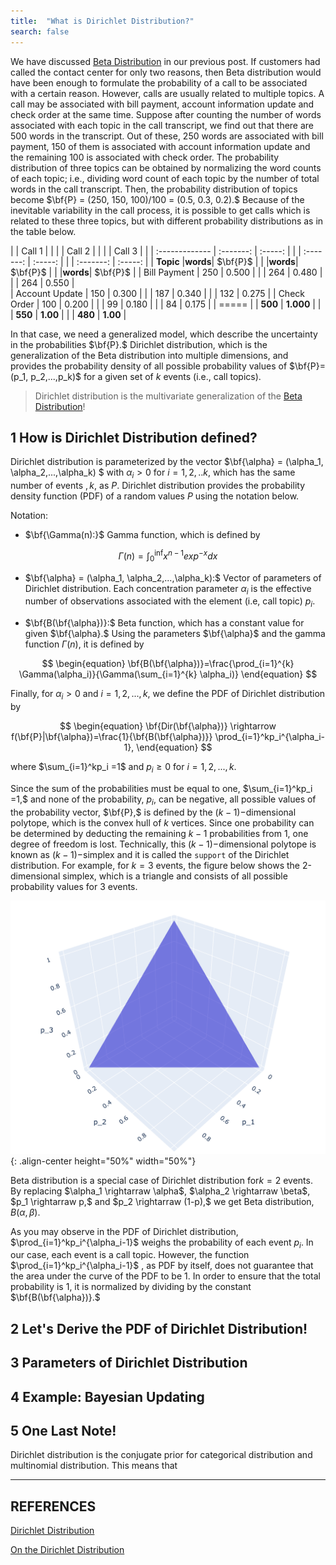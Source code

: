 ```yaml
---
title:  "What is Dirichlet Distribution?"
search: false
---
```


We have discussed [Beta Distribution](https://elifilkegokce.github.io/beta-distribution/)
in our previous post. If customers had called the contact center for only two
reasons, then Beta distribution would have been enough to formulate the
probability of a call to be associated with a certain reason. However, calls
are usually related to multiple topics. A call may be associated with
bill payment, account information update and check order at the same time. 
Suppose after counting the number of words associated with each topic 
in the call transcript, we find out that there are 500 words in the 
transcript. Out of these, 250 words are associated with bill payment, 150
of them is associated with account information update and the remaining 
100 is associated with check order. The probability distribution of three 
topics can be obtained by normalizing the word counts of each topic; 
i.e., dividing word count of each topic by the number of total words in the
call transcript. Then, the probability distribution of topics
become $\bf{P} = (250, 150, 100)/100 = (0.5, 0.3, 0.2).$ Because of the inevitable
variability in the call process, it is possible to get calls which is 
related to these three topics, but with different probability distributions
as in the table below.

|                |   Call 1  |         | | |   Call 2  |         | | |   Call 3  |         |
| :------------- | :-------: | :-----: | | | :-------: | :-----: | | | :-------: | :-----: |
| **Topic**      |**words**|  $\bf{P}$ | | |**words**|  $\bf{P}$ | | |**words**|  $\bf{P}$ |
| Bill Payment   |   250   |   0.500   | | |   264   |   0.480   | | |   264   |   0.550   |  
| Account Update |   150   |   0.300   | | |   187   |   0.340   | | |   132   |   0.275   |
| Check Order    |   100   |   0.200   | | |    99   |   0.180   | | |    84   |   0.175   |
| =====
|                | **500** | **1.000** | | | **550** | **1.00**  | | | **480** | **1.00**  |

In that case, we need a generalized model, which describe the uncertainty in 
the probabilities $\bf{P}.$ Dirichlet distribution, which is the generalization of
the Beta distribution into multiple dimensions, and provides the probability 
density of all possible probability values of $\bf{P}=(p_1, p_2,...,p_k)$ for 
a given set of $k$ events (i.e., call topics). 

> Dirichlet distribution is the multivariate generalization of the 
>[Beta Distribution](https://elifilkegokce.github.io/beta-distribution/)!

 
## 1 How is Dirichlet Distribution defined?

Dirichlet distribution is parameterized by the vector $\bf{\alpha} = 
(\alpha_1, \alpha_2,...,\alpha_k) $ with $\alpha_i >0$ for $i=1,2, ..k$, 
which has the same number of events $, k,$ as $P.$ Dirichlet
distribution provides the probability density function (PDF) of a random 
values $P$ using the notation below.

Notation:

* $\bf{\Gamma(n):}$ Gamma function, which is defined by
 
$$
\begin{equation}
\Gamma(n) = \int_{0}^{\inf} x^{n-1} exp^{-x} dx
\end{equation}
$$

* $\bf{\alpha} = (\alpha_1, \alpha_2,...,\alpha_k):$ Vector of parameters of 
Dirichlet distribution. Each concentration parameter $\alpha_i$ is the 
effective number of observations associated with the element (i.e, call 
topic) $p_i.$

* $\bf{B(\bf{\alpha})}:$ Beta function, which has a constant value for given
$\bf{\alpha}.$ Using the parameters $\bf{\alpha}$ and the gamma function 
$\Gamma(n)$, it is defined by

$$
\begin{equation}
\bf{B(\bf{\alpha})}=\frac{\prod_{i=1}^{k} \Gamma(\alpha_i)}{\Gamma(\sum_{i=1}^{k} \alpha_i)}
\end{equation}
$$

Finally, for $\alpha_i>0$ and $i=1,2,...,k,$ we define the PDF of Dirichlet 
distribution by 

$$
\begin{equation}
\bf{Dir(\bf{\alpha})} \rightarrow f(\bf{P}|\bf{\alpha})=\frac{1}{\bf{B(\bf{\alpha})}} \prod_{i=1}^kp_i^{\alpha_i-1},
\end{equation}
$$

where $\sum_{i=1}^kp_i =1$ and $p_i \ge 0$ for $i=1,2,...,k.$

Since the sum of the probabilities must be equal to one, 
$\sum_{i=1}^kp_i =1,$ and none of the probability, $p_i,$ can be negative,
all possible values of the probability vector, $\bf{P},$ is defined by the 
$(k-1)-$dimensional polytope, which is the convex hull of $k$ vertices. Since
one probability can be determined by deducting the remaining $k-1$ 
probabilities from 1, one degree of freedom is lost. Technically, this
$(k-1)-$dimensional polytope is known as $(k-1)-$simplex and it is called 
the `support` of the Dirichlet distribution. For example, for $k=3$ events, 
the figure below shows the 2-dimensional simplex, which is a triangle and 
consists of all possible probability values for 3 events.     

![](/images/dirichlet-distribution/2Simplex.png){: .align-center height="50%" width="50%"}

Beta distribution is a special case of Dirichlet distribution for$k=2$ 
events. By replacing $\alpha_1 \rightarraw \alpha$, $\alpha_2 \rightarraw \beta$, 
$p_1 \rightarraw p,$ and $p_2 \rightarraw (1-p),$ we get Beta distribution, 
$B(\alpha,\beta)$. 

As you may observe in the PDF of Dirichlet distribution, 
$\prod_{i=1}^kp_i^{\alpha_i-1}$ weighs the probability of each event $p_i.$ 
In our case, each event is a call topic.
However, the function $\prod_{i=1}^kp_i^{\alpha_i-1}$ , as PDF by itself, 
does not guarantee that the area under the curve of the PDF to be 1. In order
to ensure that the total probability is 1, it is normalized by dividing by 
the constant $\bf{B(\bf{\alpha})}.$ 

## 2 Let's Derive the PDF of Dirichlet Distribution!


## 3 Parameters of Dirichlet Distribution


## 4 Example: Bayesian Updating


## 5 One Last Note!

Dirichlet distribution is the conjugate prior for categorical distribution 
and multinomial distribution. This means that 



---
REFERENCES
---

[Dirichlet Distribution](https://en.wikipedia.org/wiki/Dirichlet_distribution)

[On the Dirichlet Distribution](https://mast.queensu.ca/~communications/Papers/msc-jiayu-lin.pdf)



